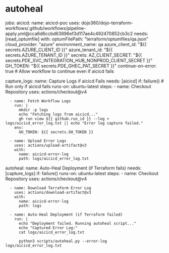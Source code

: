 # autoheal

jobs:
  aicicd:
    name: aicicd-poc
    uses: dojo360/dojo-terraform-workflows/.github/workflows/pipeline-apply.yml@cca6d6ccbd63896ef3d117ae4c492470852cb3c2
    needs: [read_optumfile]
    with:
      optumFilePath: "terraform/optumfiles/qa.json"
      cloud_provider: "azure"
      environment_name: qa
      azure_client_id: "${{ secrets.AZURE_CLIENT_ID }}"
      azure_tenant_id: "${{ secrets.AZURE_TENANT_ID }}"
    secrets:
      AZ_CLIENT_SECRET: "${{ secrets.PDE_SVC_INTEGRATION_HUB_NONPROD_CLIENT_SECRET }}"
      GH_TOKEN: "${{ secrets.PDE_GHEC_PAT_SECRET }}"
    continue-on-error: true  # Allow workflow to continue even if aicicd fails

  capture_logs:
    name: Capture Logs if aicicd Fails
    needs: [aicicd]
    if: failure()  # Run only if aicicd fails
    runs-on: ubuntu-latest
    steps:
      - name: Checkout Repository
        uses: actions/checkout@v4

      - name: Fetch Workflow Logs
        run: |
          mkdir -p logs
          echo "Fetching logs from aicicd..."
          gh run view ${{ github.run_id }} --log > logs/aicicd_error_log.txt || echo "Error log capture failed."
        env:
          GH_TOKEN: ${{ secrets.GH_TOKEN }}

      - name: Upload Error Logs
        uses: actions/upload-artifact@v3
        with:
          name: aicicd-error-log
          path: logs/aicicd_error_log.txt

  autoheal:
    name: Auto-Heal Deployment (if Terraform fails)
    needs: [capture_logs]
    if: failure()
    runs-on: ubuntu-latest
    steps:
      - name: Checkout Repository
        uses: actions/checkout@v4

      - name: Download Terraform Error Log
        uses: actions/download-artifact@v3
        with:
          name: aicicd-error-log
          path: logs

      - name: Auto-Heal Deployment (if Terraform failed)
        run: |
          echo "Deployment failed. Running autoheal script..."
          echo "Captured Error Log:"
          cat logs/aicicd_error_log.txt
          
          python3 scripts/autoheal.py --error-log logs/aicicd_error_log.txt